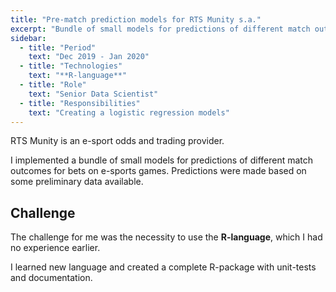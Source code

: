 ```yaml
---
title: "Pre-match prediction models for RTS Munity s.a."
excerpt: "Bundle of small models for predictions of different match outcomes for bets on e-sports games"
sidebar:
  - title: "Period"
    text: "Dec 2019 - Jan 2020"
  - title: "Technologies"
    text: "**R-language**"
  - title: "Role"
    text: "Senior Data Scientist"
  - title: "Responsibilities"
    text: "Creating a logistic regression models"
---
```


RTS Munity is an e-sport odds and trading provider.

I implemented a bundle of small models for predictions of different match outcomes
for bets on e-sports games.
Predictions were made based on some preliminary data available.

## Challenge

The challenge for me was the necessity to use the **R-language**,
which I had no experience earlier.

I learned new language and created a complete R-package with unit-tests and documentation.
